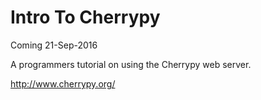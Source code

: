 # Intro To Cherrypy

Coming 21-Sep-2016

A programmers tutorial on using the Cherrypy web server.

http://www.cherrypy.org/
